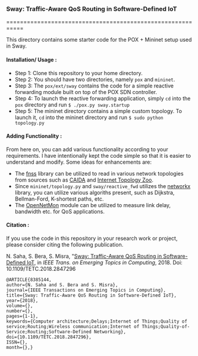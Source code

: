 ### Sway: Traffic-Aware QoS Routing in Software-Defined IoT
===========================================================

This directory contains some starter code for the POX + Mininet setup used in Sway.

#### Installation/ Usage :
 - Step 1: Clone this repository to your home directory.
 - Step 2: You should have two directories, namely `pox` and `mininet`.
 - Step 3: The `pox/ext/sway` contains the code for a simple reactive forwarding module built on top of the POX SDN controller.
 - Step 4: To launch the reactive forwarding application, simply `cd` into the `pox` directory and run `$ ./pox.py sway.startup`
 - Step 5: The mininet directory contains a simple custom topology. To launch it, `cd` into the mininet directory and run `$ sudo python topology.py`

#### Adding Functionality :

From here on, you can add various functionality according to your requirements. I have intentionally kept the code simple so that it is easier to understand and modify. Some ideas for enhancements are:

 - The [fnss](https://fnss.github.io/) library can be utilized to read in various network topologies from  sources such as [CAIDA](http://www.caida.org/research/topology/#Datasets) and [Internet Topology Zoo](http://www.topology-zoo.org/).
 - Since `mininet/topology.py` and `sway/reactive_fwd` utilizes the [networkx](https://networkx.github.io/documentation/stable/index.html) library, you can utilize various algoriths present, such as Dijkstra, Bellman-Ford, K-shortest paths, etc.
 - The [OpenNetMon](https://github.com/TUDelftNAS/SDN-OpenNetMon) module can be utilized to measure link delay, bandwidth etc. for QoS applications.


#### Citation : 
If you use the code in this repository in your research work or project, please consider citing the following publication.

N. Saha, S. Bera, S. Misra, "[Sway: Traffic-Aware QoS Routing in Software-Defined IoT](https://niloysh.github.io/assets/Sway.pdf), in *IEEE Trans. on Emerging Topics in Computing*, 2018. Doi: 10.1109/TETC.2018.2847296

```
@ARTICLE{8385144, 
author={N. Saha and S. Bera and S. Misra}, 
journal={IEEE Transactions on Emerging Topics in Computing}, 
title={Sway: Traffic-Aware QoS Routing in Software-Defined IoT}, 
year={2018}, 
volume={}, 
number={}, 
pages={1-1}, 
keywords={Computer architecture;Delays;Internet of Things;Quality of service;Routing;Wireless communication;Internet of Things;Quality-of-Service;Routing;Software-Defined Networking}, 
doi={10.1109/TETC.2018.2847296}, 
ISSN={}, 
month={},}
```




